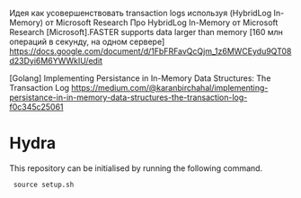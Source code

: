Идея как усовершенствовать transaction logs используя (HybridLog In-Memory) от Microsoft Research
Про HybridLog In-Memory от Microsoft Research
[Microsoft].FASTER supports data larger than memory [160 млн операций в секунду, на одном сервере]
https://docs.google.com/document/d/1FbFRFavQcQjm_1z6MWCEydu9QT08d23Dyi6M6YWWkIU/edit

[Golang] Implementing Persistance in In-Memory Data Structures: The Transaction Log
https://medium.com/@karanbirchahal/implementing-persistance-in-in-memory-data-structures-the-transaction-log-f0c345c25061

# Hydra

This repository can be initialised by running the following command.

``` source setup.sh```
